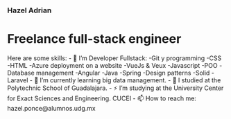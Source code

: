 ### Hazel Adrian
<h1>Freelance full-stack engineer</h1>
Here are some skills:
- 🔭 I’m Developer Fullstack:
  -Git y programming  
  -CSS 
  -HTML 
  -Azure deployment on a website 
  -VueJs & Veux 
  -Javascript 
  -POO 
  -Database management
  -Angular 
  -Java 
  -Spring 
  -Design patterns
  -Solid 
  -Laravel 
- 🌱 I’m currently learning big data management.
- 💬 I studied at the Polytechnic School of Guadalajara.
- ⚡ I’m studying at the University Center for Exact Sciences and Engineering. CUCEI
- 📫 How to reach me: hazel.ponce@alumnos.udg.mx
